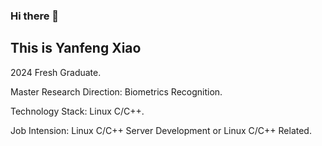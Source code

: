 ### Hi there 👋 

## This is Yanfeng Xiao

2024 Fresh Graduate. 

Master Research Direction: Biometrics Recognition.

Technology Stack: Linux C/C++.

Job Intension: Linux C/C++ Server Development or Linux C/C++ Related. 
